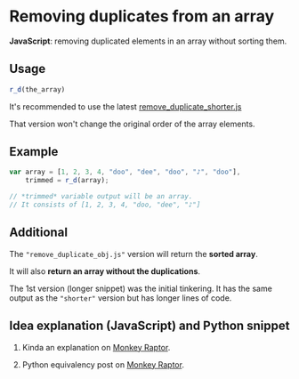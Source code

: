 # Removing duplicates from an array
**JavaScript**: removing duplicated elements in an array without sorting them.

## Usage

```javascript
r_d(the_array)
```

It's recommended to use the latest [remove_duplicate_shorter.js](https://github.com/monkeyraptor/remove_duplicates/blob/master/remove_duplicate_shorter.js)

That version won't change the original order of the array elements.

## Example
```javascript
var array = [1, 2, 3, 4, "doo", "dee", "doo", "♪", "doo"],
    trimmed = r_d(array);

// *trimmed* variable output will be an array.
// It consists of [1, 2, 3, 4, "doo, "dee", "♪"]
```

## Additional
The `"remove_duplicate_obj.js"` version will return the **sorted array**.

It will also **return an array without the duplications**.

The 1st version (longer snippet) was the initial tinkering. It has the same output as the `"shorter"` version but has longer lines of code.

## Idea explanation (JavaScript) and Python snippet

1. Kinda an explanation on <a href="http://monkeyraptor.johanpaul.net/2015/04/javascript-removing-same-elements-in.html" target="_blank" title="new window">Monkey Raptor</a>.

2. Python equivalency post on <a href="http://monkeyraptor.johanpaul.net/2015/04/python-removing-same-elements-in-array.html" target="_blank" title="new window">Monkey Raptor</a>.
